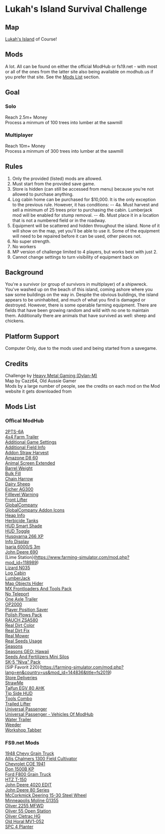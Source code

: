 # Lukah's Island Survival Challenge

## Map
[Lukah's Island](https://farming-simulator.com/mod.php?lang=en&country=fi&mod_id=201911) of Course!

## Mods
A lot. All can be found on either the official ModHub or fs19.net - with
most or all of the ones from the latter site also being available on
modhub.us if you prefer that site. See the [Mods List](##-mods-list) section.

## Goal

### Solo
Reach 2.5m+ Money  
Process a minmum of 100 trees into lumber at the sawmill

### Multiplayer
Reach 10m+ Money  
Process a minmum of 300 trees into lumber at the sawmill

## Rules
1. Only the provided (listed) mods are allowed.
2. Must start from the provided save game.
3. Store is hidden (can still be accessed from menu) because you're not allowed to purchase anything.
4. Log cabin home can be purchased for $10,000. It is the only exception to the previous rule. However, it has conditions:
-- 4a. Must harvest and sell a minimum of 25 trees prior to purchasing the cabin. Lumberjack mod will be enabled for stump removal.
-- 4b. Must place it in a location that is not a numbered field or in the roadway.
5. Equipment will be scattered and hidden throughout the island. None of it will show on the map, yet you'll be able to use it. Some of the equipment will need to be repaired before it can be used, other pieces not.
6. No super strength.
7. No workers
8. MP version of challenge limited to 4 players, but works best with just 2.
9. Cannot change settings to turn visibility of equipment back on

## Background
You're a survivor (or group of survivors in multiplayer) of a shipwreck.
You've washed up on the beach of this island, coming ashore where you saw
some buildings on the way in. Despite the obvious buildings, the island
appears to be uninhabited, and much of what you find is damaged or
destroyed. However, there is some operable farming equipment. There are
fields that have been growing random and wild with no one to maintain them.
Additionally there are animals that have survived as well: sheep and
chickens.

## Platform Support
Computer Only, due to the mods used and being started from a savegame.

## Credits
Challenge by [Heavy Metal Gaming (Dylan-M)](https://github.com/Dylan-M)  
Map by Cazz64, Old Aussie Gamer  
Mods by a large number of people, see the credits on each mod on the Mod website it gets downloaded from

## Mods List

### Offical ModHub
[2PTS-6A](https://farming-simulator.com/mod.php?lang=en&country=ie&mod_id=203966)  
[4x4 Farm Trailer](https://www.farming-simulator.com/mod.php?lang=en&country=us&mod_id=196963&title=fs2019)  
[Additional Game Settings](https://www.farming-simulator.com/mod.php?lang=en&country=us&mod_id=203370&title=fs2019)  
[Additional Field Info](https://www.farming-simulator.com/mod.php?lang=en&country=be&mod_id=137433)  
[Addon Straw Harvest](https://farming-simulator.com/mod.php?&mod_id=148186&title=fs2019)  
[Amazone D8 60](https://www.farming-simulator.com/mod.php?lang=en&country=us&mod_id=178814&title=fs2019)  
[Animal Screen Extended](https://farming-simulator.com/mod.php?lang=en&country=us&mod_id=134223&title=fs2019)  
[Barrel Weight](https://www.farming-simulator.com/mod.php?lang=en&country=hu&mod_id=126094)  
[Bulk Fill](https://www.farming-simulator.com/mod.php?lang=en&country=si&mod_id=195059&title=fs2019)  
[Chain Harrow](https://farming-simulator.com/mod.php?lang=en&country=hu&mod_id=139542&title=fs2019)  
[Dairy Sheep](https://farming-simulator.com/mod.php?lang=en&country=us&mod_id=214280&title=fs2019)  
[Eicher AG300](https://farming-simulator.com/mod.php?lang=en&country=us&mod_id=166068&title=fs2019)  
[Filllevel Warning](https://www.farming-simulator.com/mod.php?lang=en&country=us&mod_id=147245)  
[Front Lifter](https://farming-simulator.com/mod.php?lang=en&country=ca&mod_id=152056)  
[GlobalCompany](https://farming-simulator.com/mod.php?lang=en&country=hu&mod_id=137078)  
[GlobalCompany Addon Icons](https://www.farming-simulator.com/mod.php?lang=en&country=hu&mod_id=137154)  
[Heap Info](https://farming-simulator.com/mod.php?lang=en&country=hu&mod_id=194579&title=fs2019)  
[Herbicide Tanks](https://farming-simulator.com/mod.php?lang=en&country=ru&mod_id=146749)  
[HUD Smart Shade](https://www.farming-simulator.com/mod.php?lang=en&country=us&mod_id=128515&title=fs2019)  
[HUD Toggle](https://www.farming-simulator.com/mod.php?lang=en&country=no&mod_id=129744)  
[Husqvarna 266 XP](https://farming-simulator.com/mod.php?lang=en&country=hu&mod_id=202412&title=fs2019)  
[Info Display](https://www.farming-simulator.com/mod.php?mod_id=188516)  
[Isaria 6000/S 3m](https://www.farming-simulator.com/mod.php?lang=en&country=us&mod_id=206911&title=fs2019)  
[John Deere 690](https://farming-simulator.com/mod.php?mod_id=142187)  
[Lime Station}(https://www.farming-simulator.com/mod.php?mod_id=118989)  
[Lizard N035](https://farming-simulator.com/mod.php?lang=en&country=hu&mod_id=200032&title=fs2019)  
[Log Cabin](https://farming-simulator.com/mod.php?lang=en&country=hu&mod_id=206423&title=fs2019)  
[LumberJack](https://www.farming-simulator.com/mod.php?lang=en&country=ch&mod_id=174630)  
[Map Objects Hider](https://farming-simulator.com/mod.php?lang=en&country=hu&mod_id=190689&title=fs2019)  
[MX Frontloaders And Tools Pack](https://www.farming-simulator.com/mod.php?lang=en&country=us&mod_id=161357&title=fs2019)  
[No Teleport](https://www.farming-simulator.com/mod.php?lang=en&country=us&mod_id=150456)  
[One Axle Trailer](https://farming-simulator.com/mod.php?lang=en&country=us&mod_id=205752&title=fs2019)  
[OP2000](https://www.farming-simulator.com/mod.php?lang=en&country=us&mod_id=195325&title=fs2019)  
[Player Position Saver](https://www.farming-simulator.com/mod.php?lang=en&country=fi&mod_id=195961)  
[Polish Plows Pack](https://farming-simulator.com/mod.php?lang=en&country=hu&mod_id=164258&title=fs2019)  
[RAUCH ZSA580](https://www.farming-simulator.com/mod.php?lang=en&country=gb&mod_id=195092&title=fs2019)  
[Real Dirt Color](https://farming-simulator.com/mod.php?lang=en&country=us&mod_id=123560&title=fs2019)  
[Real Dirt Fix](https://www.farming-simulator.com/mod.php?lang=en&country=nl&mod_id=153798)  
[Real Mower](https://www.farming-simulator.com/mod.php?lang=en&country=us&mod_id=172098&title=fs2019)  
[Real Seeds Usage](https://www.farming-simulator.com/mod.php?mod_id=192436)  
[Seasons](https://farming-simulator.com/mod.php?mod_id=137669)  
[Seasons GEO: Hawaii](https://farming-simulator.com/mod.php?lang=en&country=hu&mod_id=169520&title=fs2019)  
[Seeds And Fertilizers Mini Silos](https://www.farming-simulator.com/mod.php?lang=fr&country=ch&mod_id=168953)  
[SK-5 "Niva" Pack](https://farming-simulator.com/mod.php?lang=en&country=hu&mod_id=157897&title=fs2019)  
[SIP Favorit 220}(https://farming-simulator.com/mod.php?lang=en&country=us&mod_id=144836&title=fs2019)  
[Store Deliveries](https://www.farming-simulator.com/mod.php?lang=en&country=ru&mod_id=134594)  
[StrawMe](https://farming-simulator.com/mod.php?lang=en&country=hu&mod_id=177412)  
[Tajfun EGV 80 AHK](https://farming-simulator.com/mod.php?lang=en&country=us&mod_id=124000&title=fs2019)  
[Tip Side HUD](https://www.farming-simulator.com/mod.php?lang=pl&country=pl&mod_id=131648)  
[Tools Combo](https://www.farming-simulator.com/mod.php?mod_id=195698)  
[Trailed Lifter](https://farming-simulator.com/mod.php?lang=en&country=us&mod_id=144838&title=fs2019)  
[Universal Passenger](https://www.farming-simulator.com/mod.php?mod_id=139095)  
[Universal Passenger - Vehicles Of ModHub](https://farming-simulator.com/mod.php?lang=en&country=hu&mod_id=139526&title=fs2019)  
[Water Trailer](https://farming-simulator.com/mod.php?lang=en&country=us&mod_id=173380&title=fs2019)  
[Weeder](https://farming-simulator.com/mod.php?lang=en&country=hu&mod_id=159349&title=fs2019)  
[Workshop Tabber](https://farming-simulator.com/mod.php?lang=en&country=hu&mod_id=120553&title=fs2019)  

### FS9.net Mods
[1948 Chevy Grain Truck](https://fs19.net/farming-simulator-2019-mods/trucks/1948-chevy-grain-truck-v-1-0/)  
[Allis Chalmers 1300 Field Cultivator](https://fs19.net/farming-simulator-2019-mods/implements-and-tools/cultivators-and-harrows/allis-chalmers-1300-field-cultivator-v-1-0/)  
[Chevrolet COE 1941](https://fs19.net/farming-simulator-2019-mods/trucks/chevrolet-coe-1941-v1-0/)  
[Don 1500B KP](https://fs19.net/farming-simulator-2019-mods/combines/don-1500b-kp-v1-1/)  
[Ford F800 Grain Truck](https://fs19.net/farming-simulator-2019-mods/trucks/f800-grain-truck-v1-0/)  
[HTZ T-150](https://fs19.net/farming-simulator-2019-mods/tractors/htz-t-150-v1-3-2-2/)  
[John Deere 4020 EDIT](https://fs19.net/farming-simulator-2019-mods/tractors/john-deere-4020-edit-v1-0/)  
[John Deere 80 Series](https://fs19.net/farming-simulator-2019-mods/tractors/john-deere-80-series-old-v-1-0/)  
[McCorkmick Deering 15-30 Steel Wheel](https://fs19.net/farming-simulator-2019-mods/tractors/mccormick-deering-15-30-on-steel-v1-0/)  
[Minneapolis Moline G1355](https://fs19.net/farming-simulator-2019-mods/tractors/mineapolis-moline-g1355-v1-0/)  
[Oliver 2255 MFWD](https://fs19.net/farming-simulator-2019-mods/tractors/oliver-2255-mfwd-v1-1/)  
[Oliver 55 Open Station](https://fs19.net/farming-simulator-2019-mods/tractors/oliver-55-open-station-v1-1/)  
[Oliver Cletrac HG](https://fs19.net/farming-simulator-2019-mods/tractors/oliver-cletrac-hg-v2-0/)  
[Old Horal MV1-052](https://fs19.net/farming-simulator-2019-mods/trailers/old-horal-mv1-052-v1-0/)  
[SPC 4 Planter](https://fs19.net/farming-simulator-2019-mods/implements-and-tools/seeders/spc-4-v1-0/)  
